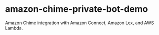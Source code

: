 # amazon-chime-private-bot-demo
Amazon Chime integration with Amazon Connect, Amazon Lex, and AWS Lambda.
